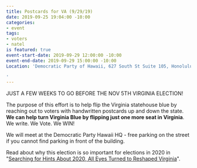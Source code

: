 ```yaml
---
title: Postcards for VA (9/29/19)
date: 2019-09-25 19:04:00 -10:00
categories:
- event
tags:
- voters
- natel
is featured: true
event-start-date: 2019-09-29 12:00:00 -10:00
event-end-date: 2019-09-29 15:00:00 -10:00
Location: 'Democratic Party of Hawaii, 627 South St Suite 105, Honolulu

'
---
```


JUST A FEW WEEKS TO GO BEFORE THE NOV 5TH VIRGINIA ELECTION!

The purpose of this effort is to help flip the Virginia statehouse blue by reaching out to voters with handwritten postcards up and down the state. **We can help turn Virginia Blue by flipping just one more seat in Virginia**. We write. We Vote. We WIN!
 
We will meet at the Democratic Party Hawaii HQ - free parking on the street if you cannot find parking in front of the building.

Read about why this election is so important for elections in 2020 in "[Searching for Hints About 2020, All Eyes Turned to Reshaped Virginia](https://www.nytimes.com/2019/08/19/us/virginia-election-politics.html)".  
